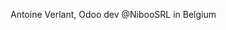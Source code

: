 Antoine Verlant,
Odoo dev @NibooSRL in Belgium

<!---
antoineVerlant/antoineVerlant is a ✨ special ✨ repository because its `README.md` (this file) appears on your GitHub profile.
You can click the Preview link to take a look at your changes.
--->
